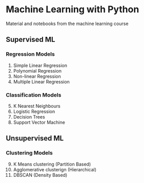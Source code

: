 # Machine Learning with Python

Material and notebooks from the machine learning course

## Supervised ML

### Regression Models

1) Simple Linear Regression
2) Polynomial Regression
3) Non-linear Regression
4) Multiple Linear Regression

### Classification Models 

5) K Nearest Neighbours
6) Logistic Regression
7) Decision Trees
8) Support Vector Machine

## Unsupervised ML

### Clustering Models 

9) K Means clustering (Partition Based)
10) Agglomerative clusterign (Hierarchical)
11) DBSCAN (Density Based)
